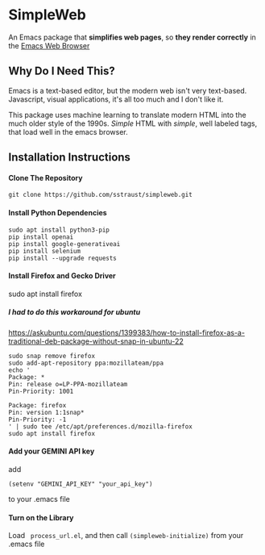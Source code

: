 # SimpleWeb
An Emacs package that **simplifies web pages**, so **they render correctly** in the <ins>Emacs Web Browser</ins>

## Why Do I Need This?

Emacs is a text-based editor, but the modern web isn't very text-based. Javascript, visual applications, it's all too much and I don't like it.

This package uses machine learning to translate modern HTML into the much older style of the 1990s. _Simple_ HTML with _simple_, well labeled tags, that load well in the emacs browser.

## Installation Instructions
#### Clone The Repository
```
git clone https://github.com/sstraust/simpleweb.git
```

#### Install Python Dependencies
```
sudo apt install python3-pip
pip install openai
pip install google-generativeai
pip install selenium
pip install --upgrade requests
```

#### Install Firefox and Gecko Driver
sudo apt install firefox
##### I had to do this workaround for ubuntu
https://askubuntu.com/questions/1399383/how-to-install-firefox-as-a-traditional-deb-package-without-snap-in-ubuntu-22

```
sudo snap remove firefox
sudo add-apt-repository ppa:mozillateam/ppa
echo '
Package: *
Pin: release o=LP-PPA-mozillateam
Pin-Priority: 1001

Package: firefox
Pin: version 1:1snap*
Pin-Priority: -1
' | sudo tee /etc/apt/preferences.d/mozilla-firefox
sudo apt install firefox
```

#### Add your GEMINI API key
add 
```
(setenv "GEMINI_API_KEY" "your_api_key")
```
to your .emacs file
#### Turn on the Library
Load ``` process_url.el```, and then call ``` (simpleweb-initialize) ``` from your .emacs file

